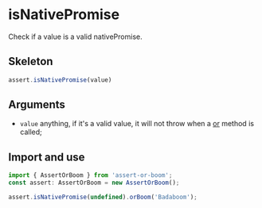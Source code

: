 # isNativePromise

Check if a value is a valid nativePromise.

## Skeleton

```ts
assert.isNativePromise(value)
```

## Arguments

- `value` anything, if it's a valid value, it will not throw when a [or](../or.md) method is called;

## Import and use

```ts
import { AssertOrBoom } from 'assert-or-boom';
const assert: AssertOrBoom = new AssertOrBoom();

assert.isNativePromise(undefined).orBoom('Badaboom');
```
